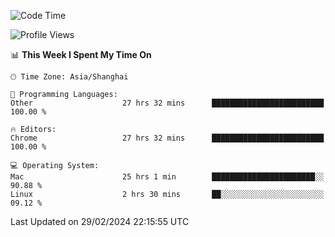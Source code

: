 <!--START_SECTION:waka-->
![Code Time](http://img.shields.io/badge/Code%20Time-1%2C982%20hrs%2038%20mins-blue)

![Profile Views](http://img.shields.io/badge/Profile%20Views-0-blue)

📊 **This Week I Spent My Time On** 

```text
🕑︎ Time Zone: Asia/Shanghai

💬 Programming Languages: 
Other                    27 hrs 32 mins      █████████████████████████   100.00 % 

🔥 Editors: 
Chrome                   27 hrs 32 mins      █████████████████████████   100.00 % 

💻 Operating System: 
Mac                      25 hrs 1 min        ███████████████████████░░   90.88 % 
Linux                    2 hrs 30 mins       ██░░░░░░░░░░░░░░░░░░░░░░░   09.12 % 
```


 Last Updated on 29/02/2024 22:15:55 UTC
<!--END_SECTION:waka-->